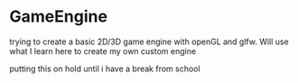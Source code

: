 # GameEngine
trying to create a basic 2D/3D game engine with openGL and glfw. Will use what I learn here to create my own custom engine

putting this on hold until i have a break from school
